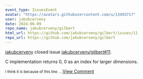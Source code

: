 ```yaml
---
event_type: IssuesEvent
avatar: "https://avatars.githubusercontent.com/u/1349371?"
user: jakubcerveny
date: 2024-06-09
repo_name: jakubcerveny/gilbert
html_url: https://github.com/jakubcerveny/gilbert/issues/11
repo_url: https://github.com/jakubcerveny/gilbert
---
```


<a href='https://github.com/jakubcerveny' target='_blank'>jakubcerveny</a> closed issue <a href='https://github.com/jakubcerveny/gilbert/issues/11' target='_blank'>jakubcerveny/gilbert#11</a>.

<p>C implementation returns 0, 0 as an index for larger dimensions.</p><small>I think it is because of this line....</small><a href='https://github.com/jakubcerveny/gilbert/issues/11' target='_blank'>View Comment</a>